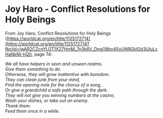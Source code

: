 # Joy Haro - Conflict Resolutions for Holy Beings


From Joy Haro, Conflict Resolutions for Holy Beings ([https://worldcat.org/en/title/1125172714](https://worldcat.org/en/title/1125172714?fbclid=IwAR2CZcnYLGT1X27HmM_7n3k6V_DegO8by4SyUNRGkIGd3UIuLcHaNkNI-hQ)), page 74:  


*We all have helpers in seen and unseen realms.  
Give them something to do.  
Otherwise, they will grow inattentive with boredom.  
They can clean junk from your mind,  
Find the opening note for the chorus of a song,  
Or give a grandchild a safe path through the dark.  
They will not give you winning numbers at the casino,  
Wash your dishes, or take out an enemy.  
Thank them.  
Feed them once in a while.*  



